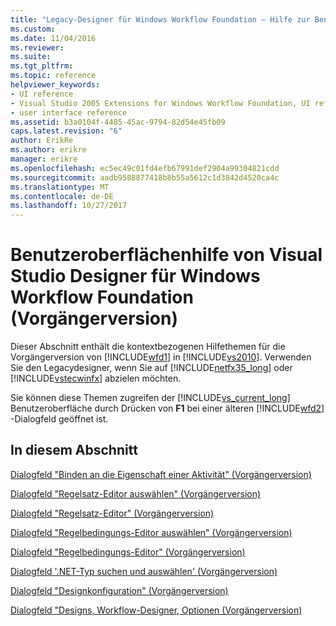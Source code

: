```yaml
---
title: "Legacy-Designer für Windows Workflow Foundation – Hilfe zur Benutzeroberfläche | Microsoft Docs"
ms.custom: 
ms.date: 11/04/2016
ms.reviewer: 
ms.suite: 
ms.tgt_pltfrm: 
ms.topic: reference
helpviewer_keywords:
- UI reference
- Visual Studio 2005 Extensions for Windows Workflow Foundation, UI reference
- user interface reference
ms.assetid: b3a0104f-4485-45ac-9794-82d54e45fb09
caps.latest.revision: "6"
author: ErikRe
ms.author: erikre
manager: erikre
ms.openlocfilehash: ec5ec49c01fd4efb67991def2904a99304821cdd
ms.sourcegitcommit: aadb9588877418b8b55a5612c1d3842d4520ca4c
ms.translationtype: MT
ms.contentlocale: de-DE
ms.lasthandoff: 10/27/2017
---
```

# <a name="legacy-designer-for-windows-workflow-foundation-ui-help"></a>Benutzeroberflächenhilfe von Visual Studio Designer für Windows Workflow Foundation (Vorgängerversion)
Dieser Abschnitt enthält die kontextbezogenen Hilfethemen für die Vorgängerversion von [!INCLUDE[wfd1](../workflow-designer/includes/wfd1_md.md)] in [!INCLUDE[vs2010](../misc/includes/vs2010_md.md)]. Verwenden Sie den Legacydesigner, wenn Sie auf [!INCLUDE[netfx35_long](../workflow-designer/includes/netfx35_long_md.md)] oder [!INCLUDE[vstecwinfx](../workflow-designer/includes/vstecwinfx_md.md)] abzielen möchten.  
  
 Sie können diese Themen zugreifen der [!INCLUDE[vs_current_long](../misc/includes/vs_current_long_md.md)] Benutzeroberfläche durch Drücken von **F1** bei einer älteren [!INCLUDE[wfd2](../workflow-designer/includes/wfd2_md.md)] -Dialogfeld geöffnet ist.  
  
## <a name="in-this-section"></a>In diesem Abschnitt  
 [Dialogfeld "Binden an die Eigenschaft einer Aktivität" (Vorgängerversion)](../workflow-designer/bind-to-an-activity-s-property-dialog-box-legacy.md)  
  
 [Dialogfeld "Regelsatz-Editor auswählen" (Vorgängerversion)](../workflow-designer/select-rule-set-dialog-box-legacy.md)  
  
 [Dialogfeld "Regelsatz-Editor" (Vorgängerversion)](../workflow-designer/rule-set-editor-dialog-box-legacy.md)  
  
 [Dialogfeld "Regelbedingungs-Editor auswählen" (Vorgängerversion)](../workflow-designer/select-condition-dialog-box-legacy.md)  
  
 [Dialogfeld "Regelbedingungs-Editor" (Vorgängerversion)](../workflow-designer/rule-condition-editor-dialog-box-legacy.md)  
  
 [Dialogfeld '.NET-Typ suchen und auswählen' (Vorgängerversion)](../workflow-designer/browse-and-select-a-dotnet-type-dialog-box-legacy.md)  
  
 [Dialogfeld "Designkonfiguration" (Vorgängerversion)](../workflow-designer/theme-configuration-dialog-box-legacy.md)  
  
 [Dialogfeld "Designs, Workflow-Designer, Optionen (Vorgängerversion)](../workflow-designer/themes-workflow-designer-options-dialog-box-legacy.md)